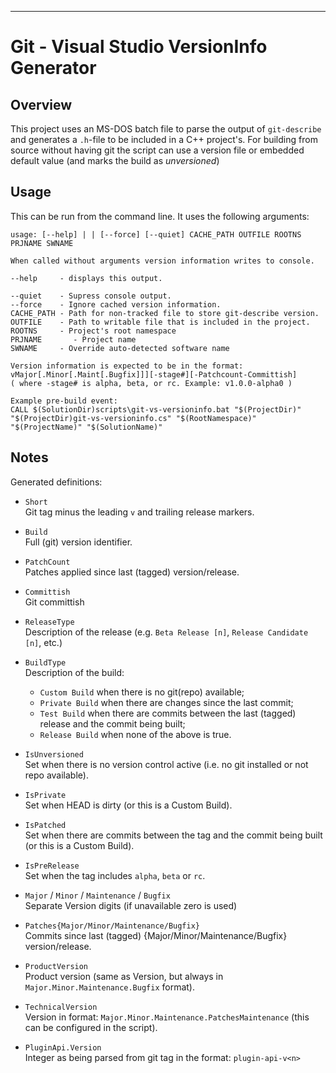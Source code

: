 
---
Git - Visual Studio VersionInfo Generator
=========================================

Overview
--------

This project uses an MS-DOS batch file to parse the output of `git-describe` and
generates a `.h`-file to be included in a C++ project's.
For building from source without having git the script can use a version file
or embedded default value (and marks the build as _unversioned_)

Usage
-----

This can be run from the command line.  It uses the following arguments:

    usage: [--help] | | [--force] [--quiet] CACHE_PATH OUTFILE ROOTNS PRJNAME SWNAME

    When called without arguments version information writes to console.

    --help     - displays this output.

    --quiet    - Supress console output.
    --force    - Ignore cached version information.
    CACHE_PATH - Path for non-tracked file to store git-describe version.
    OUTFILE    - Path to writable file that is included in the project.
    ROOTNS     - Project's root namespace
    PRJNAME       - Project name
    SWNAME     - Override auto-detected software name

    Version information is expected to be in the format: 
    vMajor[.Minor[.Maint[.Bugfix]]][-stage#][-Patchcount-Committish]
    ( where -stage# is alpha, beta, or rc. Example: v1.0.0-alpha0 )

    Example pre-build event:
    CALL $(SolutionDir)scripts\git-vs-versioninfo.bat "$(ProjectDir)" "$(ProjectDir)git-vs-versioninfo.cs" "$(RootNamespace)" "$(ProjectName)" "$(SolutionName)"


Notes
-----

Generated definitions:

  - `Short`  
    Git tag minus the leading `v` and trailing release markers.

  - `Build`  
    Full (git) version identifier.

  - `PatchCount`  
    Patches applied since last (tagged) version/release.

  - `Committish`  
    Git committish

  - `ReleaseType`  
    Description of the release
    (e.g. `Beta Release [n]`, `Release Candidate [n]`, etc.)
    
  - `BuildType`  
    Description of the build:
    - `Custom Build`  when there is no git(repo) available;
    - `Private Build` when there are changes since the last commit;
    - `Test Build` when there are commits between the last (tagged) release
      and the commit being built;
    - `Release Build` when none of the above is true.

  - `IsUnversioned`  
    Set when there is no version control active 
    (i.e. no git installed or not repo available).
    
  - `IsPrivate`  
    Set when HEAD is dirty (or this is a Custom Build).

  - `IsPatched`  
    Set when there are commits between the tag and the commit being built 
    (or this is a Custom Build).

  - `IsPreRelease`  
    Set when the tag includes `alpha`, `beta` or `rc`.

  - `Major` / `Minor` / `Maintenance` / `Bugfix` \
    Separate Version digits (if unavailable zero is used)

  - `Patches{Major/Minor/Maintenance/Bugfix}`  
    Commits since last (tagged) {Major/Minor/Maintenance/Bugfix} version/release.

  - `ProductVersion`  
    Product version
    (same as Version, but always in `Major.Minor.Maintenance.Bugfix` format).

  - `TechnicalVersion`  
    Version in format: `Major.Minor.Maintenance.PatchesMaintenance`
    (this can be configured in the script).

  - `PluginApi.Version`  
    Integer <n> as being parsed from git tag in the format: `plugin-api-v<n>`

